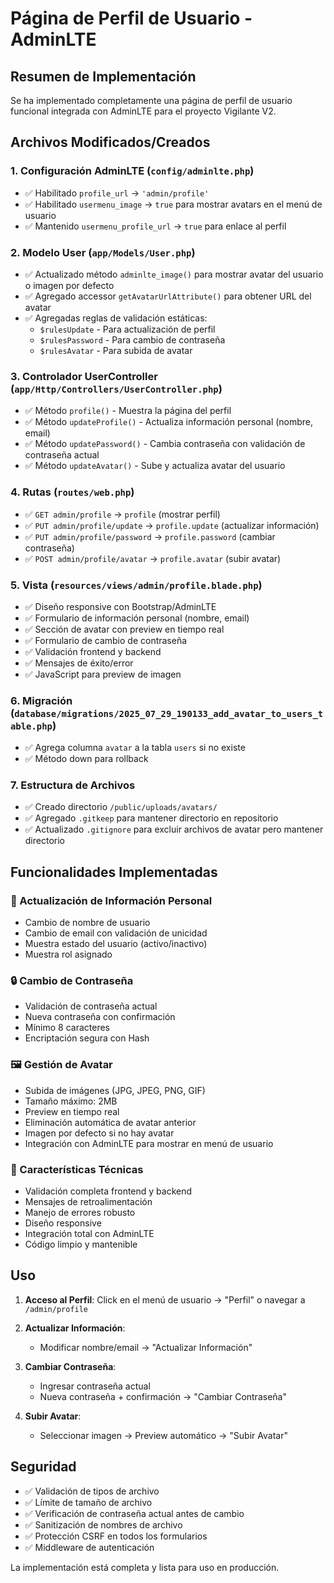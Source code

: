 # Página de Perfil de Usuario - AdminLTE

## Resumen de Implementación

Se ha implementado completamente una página de perfil de usuario funcional integrada con AdminLTE para el proyecto Vigilante V2.

## Archivos Modificados/Creados

### 1. Configuración AdminLTE (`config/adminlte.php`)
- ✅ Habilitado `profile_url` → `'admin/profile'`
- ✅ Habilitado `usermenu_image` → `true` para mostrar avatars en el menú de usuario
- ✅ Mantenido `usermenu_profile_url` → `true` para enlace al perfil

### 2. Modelo User (`app/Models/User.php`)
- ✅ Actualizado método `adminlte_image()` para mostrar avatar del usuario o imagen por defecto
- ✅ Agregado accessor `getAvatarUrlAttribute()` para obtener URL del avatar
- ✅ Agregadas reglas de validación estáticas:
  - `$rulesUpdate` - Para actualización de perfil
  - `$rulesPassword` - Para cambio de contraseña  
  - `$rulesAvatar` - Para subida de avatar

### 3. Controlador UserController (`app/Http/Controllers/UserController.php`)
- ✅ Método `profile()` - Muestra la página del perfil
- ✅ Método `updateProfile()` - Actualiza información personal (nombre, email)
- ✅ Método `updatePassword()` - Cambia contraseña con validación de contraseña actual
- ✅ Método `updateAvatar()` - Sube y actualiza avatar del usuario

### 4. Rutas (`routes/web.php`)
- ✅ `GET admin/profile` → `profile` (mostrar perfil)
- ✅ `PUT admin/profile/update` → `profile.update` (actualizar información)
- ✅ `PUT admin/profile/password` → `profile.password` (cambiar contraseña)
- ✅ `POST admin/profile/avatar` → `profile.avatar` (subir avatar)

### 5. Vista (`resources/views/admin/profile.blade.php`)
- ✅ Diseño responsive con Bootstrap/AdminLTE
- ✅ Formulario de información personal (nombre, email)
- ✅ Sección de avatar con preview en tiempo real
- ✅ Formulario de cambio de contraseña
- ✅ Validación frontend y backend
- ✅ Mensajes de éxito/error
- ✅ JavaScript para preview de imagen

### 6. Migración (`database/migrations/2025_07_29_190133_add_avatar_to_users_table.php`)
- ✅ Agrega columna `avatar` a la tabla `users` si no existe
- ✅ Método down para rollback

### 7. Estructura de Archivos
- ✅ Creado directorio `/public/uploads/avatars/`
- ✅ Agregado `.gitkeep` para mantener directorio en repositorio
- ✅ Actualizado `.gitignore` para excluir archivos de avatar pero mantener directorio

## Funcionalidades Implementadas

### 📝 Actualización de Información Personal
- Cambio de nombre de usuario
- Cambio de email con validación de unicidad
- Muestra estado del usuario (activo/inactivo)
- Muestra rol asignado

### 🔒 Cambio de Contraseña
- Validación de contraseña actual
- Nueva contraseña con confirmación
- Mínimo 8 caracteres
- Encriptación segura con Hash

### 🖼️ Gestión de Avatar
- Subida de imágenes (JPG, JPEG, PNG, GIF)
- Tamaño máximo: 2MB
- Preview en tiempo real
- Eliminación automática de avatar anterior
- Imagen por defecto si no hay avatar
- Integración con AdminLTE para mostrar en menú de usuario

### 🔧 Características Técnicas
- Validación completa frontend y backend
- Mensajes de retroalimentación
- Manejo de errores robusto
- Diseño responsive
- Integración total con AdminLTE
- Código limpio y mantenible

## Uso

1. **Acceso al Perfil**: Click en el menú de usuario → "Perfil" o navegar a `/admin/profile`

2. **Actualizar Información**: 
   - Modificar nombre/email → "Actualizar Información"

3. **Cambiar Contraseña**:
   - Ingresar contraseña actual
   - Nueva contraseña + confirmación → "Cambiar Contraseña"

4. **Subir Avatar**:
   - Seleccionar imagen → Preview automático → "Subir Avatar"

## Seguridad

- ✅ Validación de tipos de archivo
- ✅ Límite de tamaño de archivo
- ✅ Verificación de contraseña actual antes de cambio
- ✅ Sanitización de nombres de archivo
- ✅ Protección CSRF en todos los formularios
- ✅ Middleware de autenticación

La implementación está completa y lista para uso en producción.
